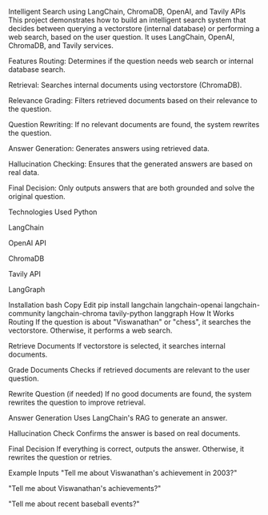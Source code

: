 Intelligent Search using LangChain, ChromaDB, OpenAI, and Tavily APIs
This project demonstrates how to build an intelligent search system that decides between querying a vectorstore (internal database) or performing a web search, based on the user question.
It uses LangChain, OpenAI, ChromaDB, and Tavily services.

Features
Routing: Determines if the question needs web search or internal database search.

Retrieval: Searches internal documents using vectorstore (ChromaDB).

Relevance Grading: Filters retrieved documents based on their relevance to the question.

Question Rewriting: If no relevant documents are found, the system rewrites the question.

Answer Generation: Generates answers using retrieved data.

Hallucination Checking: Ensures that the generated answers are based on real data.

Final Decision: Only outputs answers that are both grounded and solve the original question.

Technologies Used
Python

LangChain

OpenAI API

ChromaDB

Tavily API

LangGraph

Installation
bash
Copy
Edit
pip install langchain langchain-openai langchain-community langchain-chroma tavily-python langgraph
How It Works
Routing
If the question is about "Viswanathan" or "chess", it searches the vectorstore.
Otherwise, it performs a web search.

Retrieve Documents
If vectorstore is selected, it searches internal documents.

Grade Documents
Checks if retrieved documents are relevant to the user question.

Rewrite Question (if needed)
If no good documents are found, the system rewrites the question to improve retrieval.

Answer Generation
Uses LangChain's RAG to generate an answer.

Hallucination Check
Confirms the answer is based on real documents.

Final Decision
If everything is correct, outputs the answer.
Otherwise, it rewrites the question or retries.

Example Inputs
"Tell me about Viswanathan's achievement in 2003?"

"Tell me about Viswanathan's achievements?"

"Tell me about recent baseball events?"
